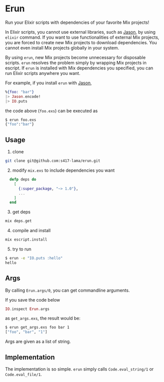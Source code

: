 # Erun

Run your Elixir scripts with dependencies of your favorite Mix projects!

In Elixir scripts, you cannot use external libraries, such as [Jason](https://github.com/michalmuskala/jason), by using `elixir` command.
If you want to use functionalities of external Mix projects, you are forced to create new Mix projects to download dependencies.
You cannot even install Mix projects globally in your system.

By using `erun`, new Mix projects become unnecessary for disposable scripts.
`erun` resolves the problem simply by wrapping Mix projects in escript.
If `erun` is installed with Mix dependencies you specified, you can run Elixir scripts anywhere you want.

For example, if you install `erun` with [Jason](https://github.com/michalmuskala/jason),
```elixir
%{foo: "bar"}
|> Jason.encode!
|> IO.puts
```
the code above (`foo.exs`) can be executed as
```sh
$ erun foo.exs
{"foo":"bar"}
```

## Usage

1. clone
```sh
git clone git@github.com:s417-lama/erun.git
```

2. modify `mix.exs` to include dependencies you want
```elixir
  defp deps do
    [
      {:super_package, "~> 1.0"},
      ...
    ]
  end
```

3. get deps
```sh
mix deps.get
```

4. compile and install
```sh
mix escript.install
```

5. try to run
```sh
$ erun -e "IO.puts :hello"
hello
```

## Args

By calling `Erun.args/0`, you can get commandline arguments.

If you save the code below
```elixir
IO.inspect Erun.args
```
as `get_args.exs`, the result would be:
```sh
$ erun get_args.exs foo bar 1
["foo", "bar", "1"]
```
Args are given as a list of string.

## Implementation

The implementation is so simple.
`erun` simply calls `Code.eval_string/1` or `Code.eval_file/1`.
